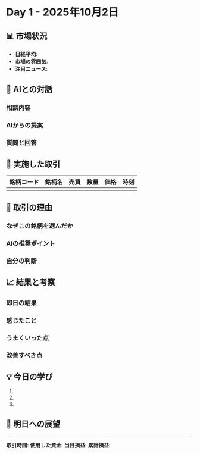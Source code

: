 # Day 1 - 2025年10月2日

## 📊 市場状況

- **日経平均**: 
- **市場の雰囲気**: 
- **注目ニュース**: 

## 🤖 AIとの対話

### 相談内容


### AIからの提案


### 質問と回答


## 💼 実施した取引

| 銘柄コード | 銘柄名 | 売買 | 数量 | 価格 | 時刻 |
|----------|--------|------|-----|------|------|
|          |        |      |     |      |      |

## 🎯 取引の理由

### なぜこの銘柄を選んだか


### AIの推奨ポイント


### 自分の判断


## 📈 結果と考察

### 即日の結果


### 感じたこと


### うまくいった点


### 改善すべき点


## 💡 今日の学び

1. 
2. 
3. 

## 🔮 明日への展望


---

**取引時間**: 
**使用した資金**: 
**当日損益**: 
**累計損益**: 
